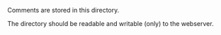 Comments are stored in this directory.

The directory should be readable and writable (only) to the webserver.

